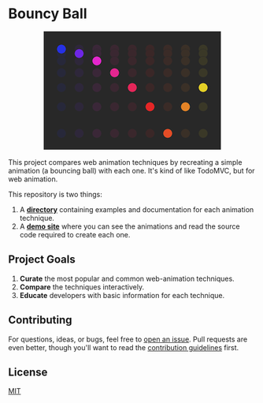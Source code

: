 # Bouncy Ball

<p align="center">
  <a href="http://sparkbox.github.io/bouncy-ball/">
    <img alt="Bouncy Ball Graphic" src="site/assets/images/graphic.png" />
  </a>
</p>

This project compares web animation techniques by recreating a simple animation (a bouncing ball) with each one. It's kind of like TodoMVC, but for web animation.

This repository is two things:

  1. A **[directory](https://github.com/sparkbox/bouncy-ball/tree/gh-pages/examples)** containing examples and documentation for each animation technique.
  2. A **[demo site](http://sparkbox.github.io/bouncy-ball/)** where you can see the animations and read the source code required to create each one.

## Project Goals
  1. **Curate** the most popular and common web-animation techniques.
  2. **Compare** the techniques interactively.
  3. **Educate** developers with basic information for each technique.

## Contributing
 For questions, ideas, or bugs, feel free to [open an issue](https://github.com/sparkbox/bouncy-ball/issues/new). Pull requests are even better, though you'll want to read the [contribution guidelines](https://github.com/sparkbox/bouncy-ball/blob/gh-pages/contributing.md) first.

## License
[MIT](https://github.com/sparkbox/bouncy-ball/blob/gh-pages/license.md)
